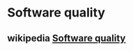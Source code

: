 # Software quality



## wikipedia [Software quality](https://en.wikipedia.org/wiki/Software_quality)